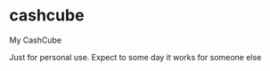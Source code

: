 cashcube
========

My CashCube

Just for personal use. Expect to some day it works for someone else
